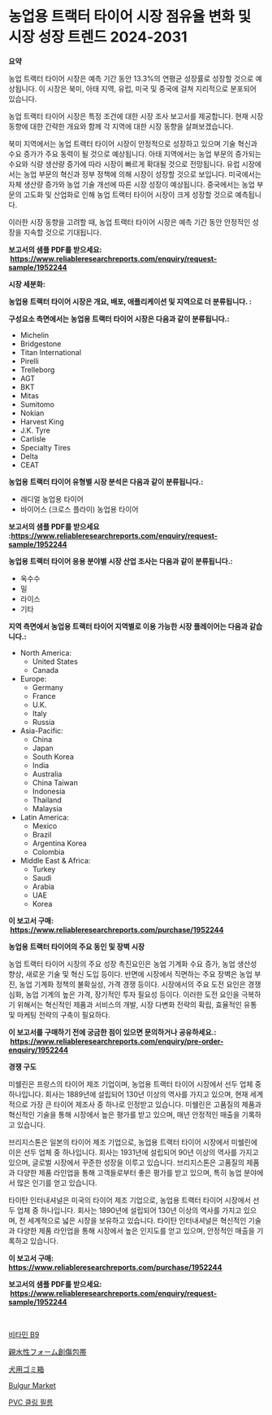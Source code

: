 <p><h1>농업용 트랙터 타이어 시장 점유율 변화 및 시장 성장 트렌드 2024-2031</h1></p><p><strong>요약</strong></p>
<p><p>농업 트랙터 타이어 시장은 예측 기간 동안 13.3%의 연평균 성장률로 성장할 것으로 예상됩니다. 이 시장은 북미, 아태 지역, 유럽, 미국 및 중국에 걸쳐 지리적으로 분포되어 있습니다.</p><p>농업 트랙터 타이어 시장은 특정 조건에 대한 시장 조사 보고서를 제공합니다. 현재 시장 동향에 대한 간략한 개요와 함께 각 지역에 대한 시장 동향을 살펴보겠습니다.</p><p>북미 지역에서는 농업 트랙터 타이어 시장이 안정적으로 성장하고 있으며 기술 혁신과 수요 증가가 주요 동력이 될 것으로 예상됩니다. 아태 지역에서는 농업 부문의 증가되는 수요와 식량 생산량 증가에 따라 시장이 빠르게 확대될 것으로 전망됩니다. 유럽 시장에서는 농업 부문의 혁신과 정부 정책에 의해 시장이 성장할 것으로 보입니다. 미국에서는 자체 생산량 증가와 농업 기술 개선에 따른 시장 성장이 예상됩니다. 중국에서는 농업 부문의 고도화 및 산업화로 인해 농업 트랙터 타이어 시장이 크게 성장할 것으로 예측됩니다.</p><p>이러한 시장 동향을 고려할 때, 농업 트랙터 타이어 시장은 예측 기간 동안 안정적인 성장을 지속할 것으로 기대됩니다.</p></p>
<p><strong>보고서의 샘플 PDF를 받으세요: &nbsp;<a href="https://www.reliableresearchreports.com/enquiry/request-sample/1952244">https://www.reliableresearchreports.com/enquiry/request-sample/1952244</a></strong></p>
<p><strong>시장 세분화:</strong></p>
<p><strong> 농업용 트랙터 타이어 시장은 개요, 배포, 애플리케이션 및 지역으로 더 분류됩니다. :</strong></p>
<p><strong>구성요소 측면에서는 농업용 트랙터 타이어 시장은 다음과 같이 분류됩니다.:</strong></p>
<p><ul><li>Michelin</li><li>Bridgestone</li><li>Titan International</li><li>Pirelli</li><li>Trelleborg</li><li>AGT</li><li>BKT</li><li>Mitas</li><li>Sumitomo</li><li>Nokian</li><li>Harvest King</li><li>J.K. Tyre</li><li>Carlisle</li><li>Specialty Tires</li><li>Delta</li><li>CEAT</li></ul></p>
<p><strong> 농업용 트랙터 타이어 유형별 시장 분석은 다음과 같이 분류됩니다.:</strong></p>
<p><ul><li>래디얼 농업용 타이어</li><li>바이어스 (크로스 플라이) 농업용 타이어</li></ul></p>
<p><strong>보고서의 샘플 PDF를 받으세요 :<a href="https://www.reliableresearchreports.com/enquiry/request-sample/1952244">https://www.reliableresearchreports.com/enquiry/request-sample/1952244</a></strong></p>
<p><strong> 농업용 트랙터 타이어 응용 분야별 시장 산업 조사는 다음과 같이 분류됩니다.:</strong></p>
<p><ul><li>옥수수</li><li>밀</li><li>라이스</li><li>기타</li></ul></p>
<p><strong>지역 측면에서 농업용 트랙터 타이어 지역별로 이용 가능한 시장 플레이어는 다음과 같습니다.:</strong></p>
<p><ul>
    <li>
        North America:
        <ul>
            <li>United States</li>
            <li>Canada</li>
        </ul>
    </li>
    <li>
        Europe:
        <ul>
            <li>Germany</li>
            <li>France</li>
            <li>U.K.</li>
            <li>Italy</li>
            <li>Russia</li>
        </ul>
    </li>
    <li>
        Asia-Pacific:
        <ul>
            <li>China</li>
            <li>Japan</li>
            <li>South Korea</li>
            <li>India</li>
            <li>Australia</li>
            <li>China Taiwan</li>
            <li>Indonesia</li>
            <li>Thailand</li>
            <li>Malaysia</li>
        </ul>
    </li>
    <li>
        Latin America:
        <ul>
            <li>Mexico</li>
            <li>Brazil</li>
            <li>Argentina Korea</li>
            <li>Colombia</li>
        </ul>
    </li>
    <li>
        Middle East & Africa:
        <ul>
            <li>Turkey</li>
            <li>Saudi</li>
            <li>Arabia</li>
            <li>UAE</li>
            <li>Korea</li>
        </ul>
    </li>
    </ul></p>
<p><strong>이 보고서 구매: &nbsp;<a href="https://www.reliableresearchreports.com/purchase/1952244">https://www.reliableresearchreports.com/purchase/1952244</a></strong></p>
<p><strong>농업용 트랙터 타이어의 주요 동인 및 장벽 시장</strong></p>
<p><p>농업 트랙터 타이어 시장의 주요 성장 촉진요인은 농업 기계화 수요 증가, 농업 생산성 향상, 새로운 기술 및 혁신 도입 등이다. 반면에 시장에서 직면하는 주요 장벽은 농업 부진, 농업 기계화 정책의 불확실성, 가격 경쟁 등이다. 시장에서의 주요 도전 요인은 경쟁 심화, 농업 기계의 높은 가격, 장기적인 투자 필요성 등이다. 이러한 도전 요인을 극복하기 위해서는 혁신적인 제품과 서비스의 개발, 시장 다변화 전략의 확립, 효율적인 유통 및 마케팅 전략의 구축이 필요하다.</p></p>
<p><strong>이 보고서를 구매하기 전에 궁금한 점이 있으면 문의하거나 공유하세요.: &nbsp;<a href="https://www.reliableresearchreports.com/enquiry/pre-order-enquiry/1952244">https://www.reliableresearchreports.com/enquiry/pre-order-enquiry/1952244</a></strong></p>
<p><strong>경쟁 구도</strong></p>
<p><p>미쉘린은 프랑스의 타이어 제조 기업이며, 농업용 트랙터 타이어 시장에서 선두 업체 중 하나입니다. 회사는 1889년에 설립되어 130년 이상의 역사를 가지고 있으며, 현재 세계적으로 가장 큰 타이어 제조사 중 하나로 인정받고 있습니다. 미쉘린은 고품질의 제품과 혁신적인 기술을 통해 시장에서 높은 평가를 받고 있으며, 매년 안정적인 매출을 기록하고 있습니다.</p><p>브리지스톤은 일본의 타이어 제조 기업으로, 농업용 트랙터 타이어 시장에서 미쉘린에 이은 선두 업체 중 하나입니다. 회사는 1931년에 설립되어 90년 이상의 역사를 가지고 있으며, 글로벌 시장에서 꾸준한 성장을 이루고 있습니다. 브리지스톤은 고품질의 제품과 다양한 제품 라인업을 통해 고객들로부터 좋은 평가를 받고 있으며, 특히 농업 분야에서 많은 인기를 얻고 있습니다.</p><p>타이탄 인터내셔널은 미국의 타이어 제조 기업으로, 농업용 트랙터 타이어 시장에서 선두 업체 중 하나입니다. 회사는 1890년에 설립되어 130년 이상의 역사를 가지고 있으며, 전 세계적으로 넓은 시장을 보유하고 있습니다. 타이탄 인터내셔널은 혁신적인 기술과 다양한 제품 라인업을 통해 시장에서 높은 인지도를 얻고 있으며, 안정적인 매출을 기록하고 있습니다.</p></p>
<p><strong>이 보고서 구매: &nbsp; <a href="https://www.reliableresearchreports.com/purchase/1952244">https://www.reliableresearchreports.com/purchase/1952244</a></strong></p>
<p><strong>보고서의 샘플 PDF를 받으세요: &nbsp;<a href="https://www.reliableresearchreports.com/enquiry/request-sample/1952244">https://www.reliableresearchreports.com/enquiry/request-sample/1952244</a></strong><strong></strong></p>
<p>&nbsp;</p>
<p><p><a href="https://medium.com/@chickenlegs8687/%EB%B9%84%ED%83%80%EB%AF%BC-b9-%EC%8B%9C%EC%9E%A5-2031%EB%85%84%EA%B9%8C%EC%A7%80%EC%9D%98-%ED%8A%B8%EB%A0%8C%EB%93%9C-%EC%98%88%EC%B8%A1-%EB%B0%8F-%EA%B2%BD%EC%9F%81-%EB%B6%84%EC%84%9D-fb45c3613c40">비타민 B9</a></p><p><a href="https://medium.com/@hattietromp/%E8%A6%AA%E6%B0%B4%E6%80%A7%E3%83%95%E3%82%A9%E3%83%BC%E3%83%A0%E5%89%B5%E5%82%B7%E3%83%89%E3%83%AC%E3%83%83%E3%82%B7%E3%83%B3%E3%82%B0%E5%B8%82%E5%A0%B4%E3%81%AE%E8%A6%8F%E6%A8%A1%E3%81%A8%E5%B8%82%E5%A0%B4%E5%8B%95%E5%90%91-%E5%AE%8C%E5%85%A8%E3%81%AA%E6%A5%AD%E7%95%8C%E6%A6%82%E8%A6%81-2024%E5%B9%B4%E3%81%8B%E3%82%892031%E5%B9%B4%E3%81%BE%E3%81%A7-0f538bcbb6ff">親水性フォーム創傷包帯</a></p><p><a href="https://medium.com/@elmoray21/%E7%8A%AC%E3%81%94%E3%81%BF%E7%AE%B1%E5%B8%82%E5%A0%B4%E5%B1%95%E6%9C%9B-%E7%94%A3%E6%A5%AD%E6%A6%82%E8%A6%81%E3%81%A8%E4%BA%88%E6%B8%AC-2024%E5%B9%B4%E3%81%8B%E3%82%892031%E5%B9%B4-bcc0e86ba82e">犬用ゴミ箱</a></p><p><a href="https://issuu.com/reportprime-2/docs/bulgur-market-size-2030.pptx">Bulgur Market</a></p><p><a href="https://github.com/BrettWeberrt8767765/Market-Research-Report-List-1/blob/main/44154847726.md">PVC 클링 필름</a></p></p>